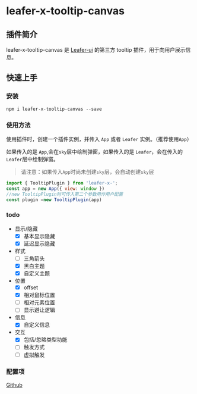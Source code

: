 # leafer-x-tooltip-canvas

## 插件简介

leafer-x-tooltip-canvas 是 [Leafer-ui](https://leaferjs.com/ui/) 的第三方 tooltip 插件，用于向用户展示信息。

<!-- - [在线体验（尚未完成）]() -->

## 快速上手

### 安装

```node
npm i leafer-x-tooltip-canvas --save
```

### 使用方法

使用插件时，创建一个插件实例，并传入 `App` 或者 `Leafer` 实例。（推荐使用`App`）

如果传入的是 `App`,会在`sky`层中绘制弹窗，如果传入的是 `Leafer`，会在传入的`Leafer`层中绘制弹窗。

> 请注意：如果传入`App`时尚未创建`sky`层，会自动创建`sky`层

```js
import { TooltipPlugin } from 'leafer-x-';
const app = new App({ view: window })
//new TooltipPlugin时可传入第二个参数用作用户配置
const plugin =new TooltipPlugin(app)
```

### todo

- 显示/隐藏
  - [x] 基本显示隐藏
  - [x] 延迟显示隐藏
- 样式
  - [ ] 三角箭头
  - [x] 黑白主题
  - [x] 自定义主题
- 位置
  - [x] offset
  - [x] 相对鼠标位置
  - [ ] 相对元素位置
  - [ ] 显示避让逻辑
- 信息
  - [x] 自定义信息
- 交互
  - [x] 包括/忽略类型功能
  - [ ] 触发方式
  - [ ] 虚拟触发

### 配置项

[Github](https://github.com/214L)

<!-- [更新日志]() -->
<!-- [掘金]() -->
